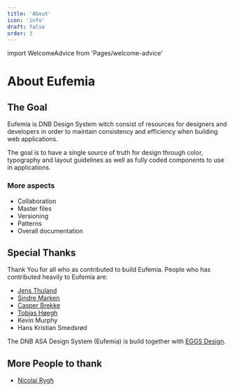```yaml
---
title: 'About'
icon: 'info'
draft: false
order: 3
---
```


import WelcomeAdvice from 'Pages/welcome-advice'

# About Eufemia

## The Goal

Eufemia is DNB Design System witch consist of resources for designers and developers in order to maintain consistency and efficiency when building web applications.

The goal is to have a single source of truth for design through color, typography and layout guidelines as well as fully coded components to use in applications.

<WelcomeAdvice />

### More aspects

- Collaboration
- Master files
- Versioning
- Patterns
- Overall documentation

## Special Thanks

Thank You for all who as contributed to build Eufemia. People who has contributed heavily to Eufemia are:

- [Jens Thuland](https://dnb.enterprise.slack.com/user/@WE4QCR6PQ)
- [Sindre Marken](https://dnb.enterprise.slack.com/user/@WDUUEJNVC)
- [Casper Brekke](https://dnb.enterprise.slack.com/user/@WDU4VCEP5)
- [Tobias Høegh](https://dnb.enterprise.slack.com/user/@WE2M4E65N)
- Kevin Murphy
- Hans Kristian Smedsrød

The DNB ASA Design System (Eufemia) is build together with [EGGS Design](https://eggsdesign.com/).

## More People to thank

- [Nicolai Rygh](https://dnb.enterprise.slack.com/user/@WDY36GXKM)
